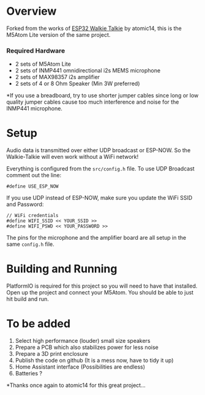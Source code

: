 # Overview

Forked from the works of [ESP32 Walkie Talkie](https://github.com/atomic14/esp32-walkie-talkie) by atomic14, this is the M5Atom Lite version of the same project.

### Required Hardware

* 2 sets of M5Atom Lite
* 2 sets of INMP441 omnidirectional i2s MEMS microphone
* 2 sets of MAX98357 i2s amplifier
* 2 sets of 4 or 8 Ohm Speaker (Min 3W preferred)

*If you use a breadboard, try to use shorter jumper cables since long or low quality jumper cables cause too much interference and noise for the INMP441 microphone.

# Setup

Audio data is transmitted over either UDP broadcast or ESP-NOW. So the Walkie-Talkie will even work without a WiFi network!

Everything is configured from the `src/config.h` file. To use UDP Broadcast comment out the line:

```
#define USE_ESP_NOW
```

If you use UDP instead of ESP-NOW, make sure you update the WiFi SSID and Password:

```
// WiFi credentials
#define WIFI_SSID << YOUR_SSID >>
#define WIFI_PSWD << YOUR_PASSWORD >>
```

The pins for the microphone and the amplifier board are all setup in the same `config.h` file.

# Building and Running

PlatformIO is required for this project so you will need to have that installed. Open up the project and connect your M5Atom. You should be able to just hit build and run.

# To be added

1. Select high performance (louder) small size speakers
2. Prepare a PCB which also stabilizes power for less noise 
3. Prepare a 3D print enclosure
4. Publish the code on github (It is a mess now, have to tidy it up)
5. Home Assistant interface (Possibilities are endless)
6. Batteries ?

*Thanks once again to atomic14 for this great project...
